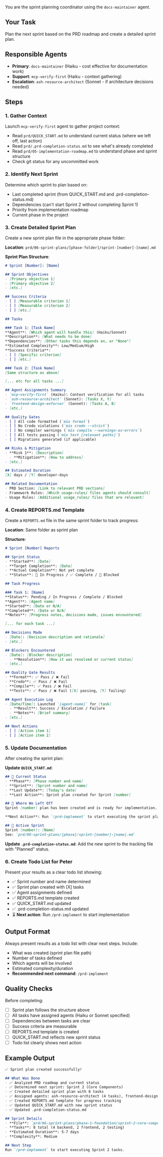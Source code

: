 You are the sprint planning coordinator using the `docs-maintainer` agent.

## Your Task
Plan the next sprint based on the PRD roadmap and create a detailed sprint plan.

## Responsible Agents
- **Primary**: `docs-maintainer` (Haiku - cost effective for documentation work)
- **Support**: `mcp-verify-first` (Haiku - context gathering)
- **Escalation**: `ash-resource-architect` (Sonnet - if architecture decisions needed)

## Steps

### 1. Gather Context
Launch `mcp-verify-first` agent to gather project context:
- Read `prd/QUICK_START.md` to understand current status (where we left off, last action)
- Read `prd/.prd-completion-status.md` to see what's already completed
- Read `prd/05-implementation-roadmap.md` to understand phase and sprint structure
- Check git status for any uncommitted work

### 2. Identify Next Sprint
Determine which sprint to plan based on:
- Last completed sprint (from QUICK_START.md and .prd-completion-status.md)
- Dependencies (can't start Sprint 2 without completing Sprint 1)
- Priority from implementation roadmap
- Current phase in the project

### 3. Create Detailed Sprint Plan
Create a new sprint plan file in the appropriate phase folder:

**Location**: `prd/06-sprint-plans/[phase-folder]/sprint-[number]-[name].md`

**Sprint Plan Structure**:
```markdown
# Sprint [Number]: [Name]

## Sprint Objectives
- [Primary objective 1]
- [Primary objective 2]
- [etc.]

## Success Criteria
- [ ] [Measurable criterion 1]
- [ ] [Measurable criterion 2]
- [ ] [etc.]

## Tasks

### Task 1: [Task Name]
**Agent**: [Which agent will handle this] (Haiku/Sonnet)
**Description**: [What needs to be done]
**Dependencies**: [Other tasks this depends on, or "None"]
**Estimated Complexity**: Low/Medium/High
**Success Criteria**:
- [ ] [Specific criterion]
- [ ] [etc.]

### Task 2: [Task Name]
[Same structure as above]

[... etc for all tasks ...]

## Agent Assignments Summary
- `mcp-verify-first` (Haiku): Context verification for all tasks
- `ash-resource-architect` (Sonnet): [Tasks X, Y]
- `frontend-design-enforcer` (Sonnet): [Tasks A, B]
- [etc.]

## Quality Gates
- [ ] All code formatted (`mix format`)
- [ ] No Credo violations (`mix credo --strict`)
- [ ] No compiler warnings (`mix compile --warnings-as-errors`)
- [ ] All tests passing (`mix test [relevant paths]`)
- [ ] Migrations generated (if applicable)

## Risks & Mitigation
- **Risk 1**: [Description]
  - **Mitigation**: [How to address]
- [etc.]

## Estimated Duration
[X] days / [Y] developer-days

## Related Documentation
- PRD Section: [Link to relevant PRD sections]
- Framework Rules: [Which usage-rules/ files agents should consult]
- Usage Rules: [Additional usage_rules/ files that are relevant]
```

### 4. Create REPORTS.md Template
Create a `REPORTS.md` file in the same sprint folder to track progress:

**Location**: Same folder as sprint plan

**Structure**:
```markdown
# Sprint [Number] Reports

## Sprint Status
- **Started**: [Date]
- **Target Completion**: [Date]
- **Actual Completion**: Not yet complete
- **Status**: 🚧 In Progress / ✅ Complete / 🚫 Blocked

## Task Progress

### Task 1: [Name]
**Status**: Pending / In Progress / Complete / Blocked
**Agent**: [Agent name]
**Started**: [Date or N/A]
**Completed**: [Date or N/A]
**Notes**: [Progress notes, decisions made, issues encountered]

[... for each task ...]

## Decisions Made
- [Date]: [Decision description and rationale]
- [etc.]

## Blockers Encountered
- [Date]: [Blocker description]
  - **Resolution**: [How it was resolved or current status]
- [etc.]

## Quality Gate Results
- **Format**: ✅ Pass / ❌ Fail
- **Credo**: ✅ Pass / ❌ Fail
- **Compile**: ✅ Pass / ❌ Fail
- **Tests**: ✅ Pass / ❌ Fail ([X] passing, [Y] failing)

## Agent Execution Log
- [Date/Time]: Launched `[agent-name]` for [task]
  - **Result**: Success / Escalation / Failure
  - **Notes**: [Brief summary]
- [etc.]

## Next Actions
- [ ] [Action item 1]
- [ ] [Action item 2]
```

### 5. Update Documentation
After creating the sprint plan:

**Update `QUICK_START.md`**:
```markdown
## 📍 Current Status
- **Phase**: [Phase number and name]
- **Sprint**: [Sprint number and name]
- **Last Update**: [Today's date]
- **Last Action**: Sprint plan created for Sprint [number]

## 🎯 Where We Left Off
Sprint [number] plan has been created and is ready for implementation.

**Next Action**: Run `/prd-implement` to start executing the sprint plan.

## 📂 Active Sprint
Sprint [number]: [Name]
See: `prd/06-sprint-plans/[phase]/sprint-[number]-[name].md`
```

**Update `.prd-completion-status.md`**:
Add the new sprint to the tracking file with "Planned" status.

### 6. Create Todo List for Peter
Present your results as a clear todo list showing:
- ✅ Sprint number and name determined
- ✅ Sprint plan created with [X] tasks
- ✅ Agent assignments defined
- ✅ REPORTS.md template created
- ✅ QUICK_START.md updated
- ✅ .prd-completion-status.md updated
- ⏳ **Next action**: Run `/prd-implement` to start implementation

## Output Format
Always present results as a todo list with clear next steps. Include:
- What was created (sprint plan file path)
- Number of tasks defined
- Which agents will be involved
- Estimated complexity/duration
- **Recommended next command**: `/prd-implement`

## Quality Checks
Before completing:
- [ ] Sprint plan follows the structure above
- [ ] All tasks have assigned agents (Haiku or Sonnet specified)
- [ ] Dependencies between tasks are clear
- [ ] Success criteria are measurable
- [ ] REPORTS.md template is created
- [ ] QUICK_START.md reflects new sprint status
- [ ] Todo list clearly shows next action

## Example Output
```markdown
✅ Sprint plan created successfully!

## What Was Done
- ✅ Analyzed PRD roadmap and current status
- ✅ Determined next sprint: Sprint 2 (Core Components)
- ✅ Created detailed sprint plan with 8 tasks
- ✅ Assigned agents: ash-resource-architect (4 tasks), frontend-design-enforcer (2 tasks), test-builder (2 tasks)
- ✅ Created REPORTS.md template for progress tracking
- ✅ Updated QUICK_START.md with new sprint status
- ✅ Updated .prd-completion-status.md

## Sprint Details
- **File**: `prd/06-sprint-plans/phase-1-foundation/sprint-2-core-components.md`
- **Tasks**: 8 total (4 backend, 2 frontend, 2 testing)
- **Estimated Duration**: 5-7 days
- **Complexity**: Medium

## Next Step
Run `/prd-implement` to start executing Sprint 2 tasks.
```
